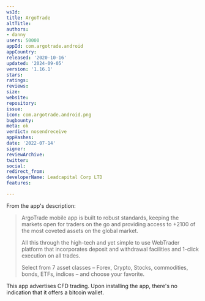 ```yaml
---
wsId: 
title: ArgoTrade
altTitle: 
authors:
- danny
users: 50000
appId: com.argotrade.android
appCountry: 
released: '2020-10-16'
updated: '2024-09-05'
version: '1.16.1'
stars: 
ratings: 
reviews: 
size: 
website: 
repository: 
issue: 
icon: com.argotrade.android.png
bugbounty: 
meta: ok
verdict: nosendreceive
appHashes: 
date: '2022-07-14'
signer: 
reviewArchive: 
twitter: 
social: 
redirect_from: 
developerName: Leadcapital Corp LTD
features: 

---
```


From the app's description:

> ArgoTrade mobile app is built to robust standards, keeping the markets open for traders on the go and providing access to +2100 of the most coveted assets on the global market.
>
> All this through the high-tech and yet simple to use WebTrader platform that incorporates deposit and withdrawal facilities and 1-click execution on all trades.
>
> Select from 7 asset classes – Forex, Crypto, Stocks, commodities, bonds, ETFs, indices – and choose your favorite.

This app advertises CFD trading. Upon installing the app, there's no indication that it offers a bitcoin wallet.
